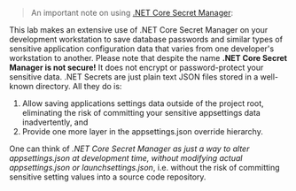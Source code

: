 <!--
+++
title = ".NET Core Secret Manager"
menutitle = ".NET Core Secret Manager Note"
date = 2019-10-13T19:55:57-04:00
weight = 30
+++
-->

> An important note on using [.NET Core Secret Manager](https://docs.microsoft.com/en-us/aspnet/core/security/app-secrets?view=aspnetcore-2.2&tabs=windows#secret-manager):

This lab makes an extensive use of .NET Core Secret Manager on your development workstation to save database passwords and similar types of sensitive application configuration data that varies from one developer's workstation to another. Please note that despite the name **.NET Core Secret Manager is not secure!** It does not encrypt or password-protect your sensitive data. .NET Secrets are just plain text JSON files stored in a well-known directory. All they do is:

1. Allow saving applications settings data outside of the project root, eliminating the risk of committing your sensitive appsettings data inadvertently, and 
2. Provide one more layer in the appsettings.json override hierarchy.

One can think of *.NET Core Secret Manager as just a way to alter appsettings.json at development time, without modifying actual appsettings.json or launchsettings.json*, i.e. without the risk of committing sensitive setting values into a source code repository.
